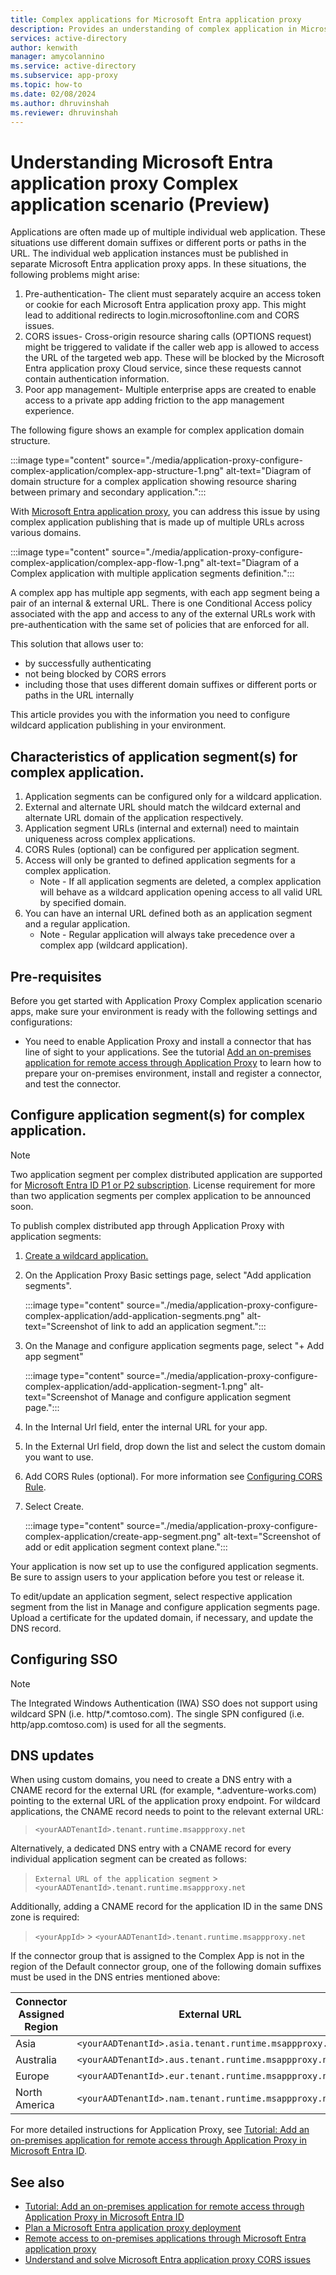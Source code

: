```yaml
---
title: Complex applications for Microsoft Entra application proxy
description: Provides an understanding of complex application in Microsoft Entra application proxy, and how to configure one.
services: active-directory
author: kenwith
manager: amycolannino
ms.service: active-directory
ms.subservice: app-proxy
ms.topic: how-to
ms.date: 02/08/2024
ms.author: dhruvinshah
ms.reviewer: dhruvinshah
---
```


# Understanding Microsoft Entra application proxy Complex application scenario (Preview)

Applications are often made up of multiple individual web application. These situations use different domain suffixes or different ports or paths in the URL. The individual web application instances must be published in separate Microsoft Entra application proxy apps. In these situations, the following problems might arise:
1. Pre-authentication- The client must separately acquire an access token or cookie for each Microsoft Entra application proxy app. This might lead to additional redirects to login.microsoftonline.com and CORS issues.
2. CORS issues- Cross-origin resource sharing calls (OPTIONS request) might be triggered to validate if the caller web app is allowed to access the URL of the targeted web app. These will be blocked by the Microsoft Entra application proxy Cloud service, since these requests cannot contain authentication information.
3. Poor app management- Multiple enterprise apps are created to enable access to a private app adding friction to the app management experience.

The following figure shows an example for complex application domain structure.

:::image type="content" source="./media/application-proxy-configure-complex-application/complex-app-structure-1.png" alt-text="Diagram of domain structure for a complex application showing resource sharing between primary and secondary application.":::

With [Microsoft Entra application proxy](application-proxy.md), you can address this issue by using complex application publishing that is made up of multiple URLs across various domains. 

:::image type="content" source="./media/application-proxy-configure-complex-application/complex-app-flow-1.png" alt-text="Diagram of a Complex application with multiple application segments definition.":::

A complex app has multiple app segments, with each app segment being a pair of an internal & external URL.
There is one Conditional Access policy associated with the app and access to any of the external URLs work with pre-authentication with the same set of policies that are enforced for all.

This solution that allows user to:

- by successfully authenticating 
- not being blocked by CORS errors
- including those that uses different domain suffixes or different ports or paths in the URL internally

This article provides you with the information you need to configure wildcard application publishing in your environment.

## Characteristics of application segment(s) for complex application. 
1. Application segments can be configured only for a wildcard application.
2. External and alternate URL should match the wildcard external and alternate URL domain of the application respectively.
3. Application segment URLs (internal and external) need to maintain uniqueness across complex applications.
4. CORS Rules (optional) can be configured per application segment.
5. Access will only be granted to defined application segments for a complex application.
    - Note - If all application segments are deleted, a complex application will behave as a wildcard application opening access to all valid URL by specified domain. 
6. You can have an internal URL defined both as an application segment and a regular application.
    - Note - Regular application will always take precedence over a complex app (wildcard application).

## Pre-requisites
Before you get started with Application Proxy Complex application scenario apps, make sure your environment is ready with the following settings and configurations:
- You need to enable Application Proxy and install a connector that has line of sight to your applications. See the tutorial [Add an on-premises application for remote access through Application Proxy](application-proxy-add-on-premises-application.md#add-an-on-premises-app-to-azure-ad) to learn how to prepare your on-premises environment, install and register a connector, and test the connector.


## Configure application segment(s) for complex application. 

> [!NOTE]
> Two application segment per complex distributed application are supported for [Microsoft Entra ID P1 or P2 subscription](https://azure.microsoft.com/pricing/details/active-directory). License requirement for more than two application segments per complex application to be announced soon.

To publish complex distributed app through Application Proxy with application segments:

1. [Create a wildcard application.](application-proxy-wildcard.md#create-a-wildcard-application)

1. On the Application Proxy Basic settings page, select "Add application segments".

    :::image type="content" source="./media/application-proxy-configure-complex-application/add-application-segments.png" alt-text="Screenshot of link to add an application segment.":::

3. On the Manage and configure application segments page, select "+ Add app segment"

    :::image type="content" source="./media/application-proxy-configure-complex-application/add-application-segment-1.png" alt-text="Screenshot of Manage and configure application segment page.":::

4. In the Internal Url field, enter the internal URL for your app.

5. In the External Url field, drop down the list and select the custom domain you want to use.

6. Add CORS Rules (optional).  For more information see [Configuring CORS Rule](/graph/api/resources/corsconfiguration_v2?view=graph-rest-beta&preserve-view=true).

7. Select Create.

    :::image type="content" source="./media/application-proxy-configure-complex-application/create-app-segment.png" alt-text="Screenshot of add or edit application segment context plane.":::

Your application is now set up to use the configured application segments. Be sure to assign users to your application before you test or release it.

To edit/update an application segment, select respective application segment from the list in Manage and configure application segments page. Upload a certificate for the updated domain, if necessary, and update the DNS record. 

## Configuring SSO

> [!NOTE]
> The Integrated Windows Authentication (IWA) SSO does not support using wildcard SPN (i.e. http/*.comtoso.com). The single SPN configured (i.e. http/app.comtoso.com) is used for all the segments.

## DNS updates

When using custom domains, you need to create a DNS entry with a CNAME record for the external URL (for example, *.adventure-works.com) pointing to the external URL of the application proxy endpoint. For wildcard applications, the CNAME record needs to point to the relevant external URL:

> `<yourAADTenantId>.tenant.runtime.msappproxy.net`

Alternatively, a dedicated DNS entry with a CNAME record for every individual application segment can be created as follows:

> `External URL of the application segment` > `<yourAADTenantId>.tenant.runtime.msappproxy.net`

Additionally, adding a CNAME record for the application ID in the same DNS zone is required:

>`<yourAppId>` > `<yourAADTenantId>.tenant.runtime.msappproxy.net`

If the connector group that is assigned to the Complex App is not in the region of the Default connector group, one of the following domain suffixes must be used in the DNS entries mentioned above:

| Connector Assigned Region | External URL |
| ---   | ---         |
| Asia | `<yourAADTenantId>.asia.tenant.runtime.msappproxy.net`|
| Australia  | `<yourAADTenantId>.aus.tenant.runtime.msappproxy.net` |
| Europe  | `<yourAADTenantId>.eur.tenant.runtime.msappproxy.net`|
| North America  | `<yourAADTenantId>.nam.tenant.runtime.msappproxy.net` |

For more detailed instructions for Application Proxy, see [Tutorial: Add an on-premises application for remote access through Application Proxy in Microsoft Entra ID](~/identity/app-proxy/application-proxy-add-on-premises-application.md).

## See also
- [Tutorial: Add an on-premises application for remote access through Application Proxy in Microsoft Entra ID](~/identity/app-proxy/application-proxy-add-on-premises-application.md) 
- [Plan a Microsoft Entra application proxy deployment](conceptual-deployment-plan.md) 
- [Remote access to on-premises applications through Microsoft Entra application proxy](application-proxy.md)
- [Understand and solve Microsoft Entra application proxy CORS issues](application-proxy-understand-cors-issues.md)
